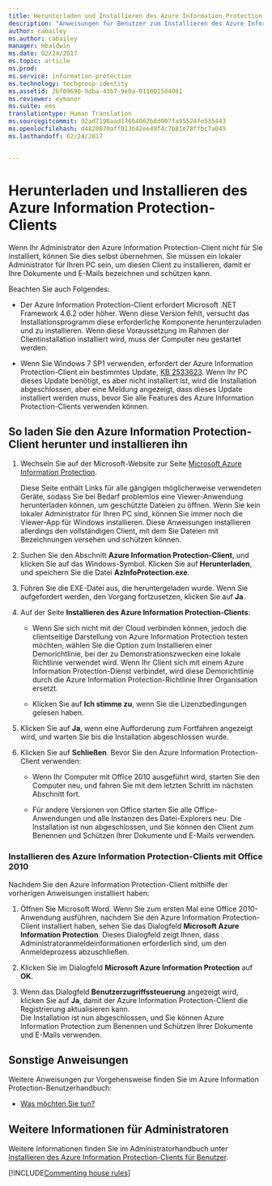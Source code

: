 ```yaml
---
title: Herunterladen und Installieren des Azure Information Protection-Clients
description: "Anweisungen für Benutzer zum Installieren des Azure Information Protection-Clients für Windows, damit Sie Ihre Dokumente und E-Mails klassifizieren und schützen können."
author: cabailey
ms.author: cabailey
manager: mbaldwin
ms.date: 02/24/2017
ms.topic: article
ms.prod: 
ms.service: information-protection
ms.technology: techgroup-identity
ms.assetid: 2bf09690-9dba-43b7-9e0a-0110915d4081
ms.reviewer: eymanor
ms.suite: ems
translationtype: Human Translation
ms.sourcegitcommit: 92ad7198aad17664062b8d007fa95524fe535443
ms.openlocfilehash: d4820070aff013b42ee49f4c7b81e78ffbc7a049
ms.lasthandoff: 02/24/2017


---
```


# <a name="download-and-install-the-azure-information-protection-client"></a>Herunterladen und Installieren des Azure Information Protection-Clients

Wenn Ihr Administrator den Azure Information Protection-Client nicht für Sie installiert, können Sie dies selbst übernehmen. Sie müssen ein lokaler Administrator für Ihren PC sein, um diesen Client zu installieren, damit er Ihre Dokumente und E-Mails bezeichnen und schützen kann.

Beachten Sie auch Folgendes:

- Der Azure Information Protection-Client erfordert Microsoft .NET Framework 4.6.2 oder höher. Wenn diese Version fehlt, versucht das Installationsprogramm diese erforderliche Komponente herunterzuladen und zu installieren. Wenn diese Voraussetzung im Rahmen der Clientinstallation installiert wird, muss der Computer neu gestartet werden.

- Wenn Sie Windows 7 SP1 verwenden, erfordert der Azure Information Protection-Client ein bestimmtes Update, [KB 2533623](https://support.microsoft.com/kb/2533623). Wenn Ihr PC dieses Update benötigt, es aber nicht installiert ist, wird die Installation abgeschlossen, aber eine Meldung angezeigt, dass dieses Update installiert werden muss, bevor Sie alle Features des Azure Information Protection-Clients verwenden können. 

## <a name="to-download-and-install-the-azure-information-protection-client"></a>So laden Sie den Azure Information Protection-Client herunter und installieren ihn    

1.  Wechseln Sie auf der Microsoft-Website zur Seite [Microsoft Azure Information Protection](https://go.microsoft.com/fwlink/?LinkId=303970).

    Diese Seite enthält Links für alle gängigen möglicherweise verwendeten Geräte, sodass Sie bei Bedarf problemlos eine Viewer-Anwendung herunterladen können, um geschützte Dateien zu öffnen. Wenn Sie kein lokaler Administrator für Ihren PC sind, können Sie immer noch die Viewer-App für Windows installieren. Diese Anweisungen installieren allerdings den vollständigen Client, mit dem Sie Dateien mit Bezeichnungen versehen und schützen können. 

2. Suchen Sie den Abschnitt **Azure Information Protection-Client**, und klicken Sie auf das Windows-Symbol. Klicken Sie auf **Herunterladen**, und speichern Sie die Datei **AzInfoProtection.exe**.     

3. Führen Sie die EXE-Datei aus, die heruntergeladen wurde. Wenn Sie aufgefordert werden, den Vorgang fortzusetzen, klicken Sie auf **Ja**.    

4. Auf der Seite **Installieren des Azure Information Protection-Clients**:     
    - Wenn Sie sich nicht mit der Cloud verbinden können, jedoch die clientseitige Darstellung von Azure Information Protection testen möchten, wählen Sie die Option zum Installieren einer Demorichtlinie, bei der zu Demonstrationszwecken eine lokale Richtlinie verwendet wird. Wenn Ihr Client sich mit einem Azure Information Protection-Dienst verbindet, wird diese Demorichtlinie durch die Azure Information Protection-Richtlinie Ihrer Organisation ersetzt.    

    - Klicken Sie auf **Ich stimme zu**, wenn Sie die Lizenzbedingungen gelesen haben.    

5. Klicken Sie auf **Ja**, wenn eine Aufforderung zum Fortfahren angezeigt wird, und warten Sie bis die Installation abgeschlossen wurde.    

6. Klicken Sie auf **Schließen**. Bevor Sie den Azure Information Protection-Client verwenden:    

    - Wenn Ihr Computer mit Office 2010 ausgeführt wird, starten Sie den Computer neu, und fahren Sie mit dem letzten Schritt im nächsten Abschnitt fort.    
        
    - Für andere Versionen von Office starten Sie alle Office-Anwendungen und alle Instanzen des Datei-Explorers neu. Die Installation ist nun abgeschlossen, und Sie können den Client zum Benennen und Schützen Ihrer Dokumente und E-Mails verwenden.    

### <a name="installing-the-azure-information-protection-client-with-office-2010"></a>Installieren des Azure Information Protection-Clients mit Office 2010    
Nachdem Sie den Azure Information Protection-Client mithilfe der vorherigen Anweisungen installiert haben:    

1. Öffnen Sie Microsoft Word. Wenn Sie zum ersten Mal eine Office 2010-Anwendung ausführen, nachdem Sie den Azure Information Protection-Client installiert haben, sehen Sie das Dialogfeld **Microsoft Azure Information Protection**. Dieses Dialogfeld zeigt Ihnen, dass Administratoranmeldeinformationen erforderlich sind, um den Anmeldeprozess abzuschließen.

2. Klicken Sie im Dialogfeld **Microsoft Azure Information Protection** auf **OK**.

3. Wenn das Dialogfeld **Benutzerzugriffssteuerung** angezeigt wird, klicken Sie auf **Ja**, damit der Azure Information Protection-Client die Registrierung aktualisieren kann.   
Die Installation ist nun abgeschlossen, und Sie können Azure Information Protection zum Benennen und Schützen Ihrer Dokumente und E-Mails verwenden.

## <a name="other-instructions"></a>Sonstige Anweisungen    
Weitere Anweisungen zur Vorgehensweise finden Sie im Azure Information Protection-Benutzerhandbuch:

- [Was möchten Sie tun?](client-user-guide.md#what-do-you-want-to-do)

## <a name="additional-information-for-administrators"></a>Weitere Informationen für Administratoren    
Weitere Informationen finden Sie im Administratorhandbuch unter [Installieren des Azure Information Protection-Clients für Benutzer](client-admin-guide.md#how-to-install-the-azure-information-protection-client-for-users).
 

[!INCLUDE[Commenting house rules](../includes/houserules.md)]  

